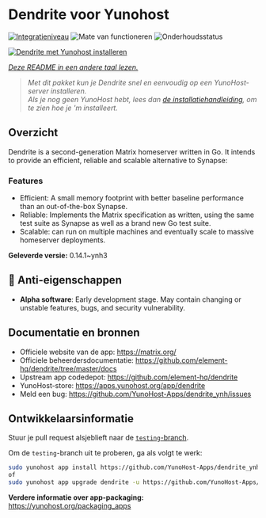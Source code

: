 <!--
NB: Deze README is automatisch gegenereerd door <https://github.com/YunoHost/apps/tree/master/tools/readme_generator>
Hij mag NIET handmatig aangepast worden.
-->

# Dendrite voor Yunohost

[![Integratieniveau](https://apps.yunohost.org/badge/integration/dendrite)](https://ci-apps.yunohost.org/ci/apps/dendrite/)
![Mate van functioneren](https://apps.yunohost.org/badge/state/dendrite)
![Onderhoudsstatus](https://apps.yunohost.org/badge/maintained/dendrite)

[![Dendrite met Yunohost installeren](https://install-app.yunohost.org/install-with-yunohost.svg)](https://install-app.yunohost.org/?app=dendrite)

*[Deze README in een andere taal lezen.](./ALL_README.md)*

> *Met dit pakket kun je Dendrite snel en eenvoudig op een YunoHost-server installeren.*  
> *Als je nog geen YunoHost hebt, lees dan [de installatiehandleiding](https://yunohost.org/install), om te zien hoe je 'm installeert.*

## Overzicht

Dendrite is a second-generation Matrix homeserver written in Go. It intends to provide an efficient, reliable and scalable alternative to Synapse:

### Features

- Efficient: A small memory footprint with better baseline performance than an out-of-the-box Synapse.
- Reliable: Implements the Matrix specification as written, using the same test suite as Synapse as well as a brand new Go test suite.
- Scalable: can run on multiple machines and eventually scale to massive homeserver deployments.


**Geleverde versie:** 0.14.1~ynh3
## :red_circle: Anti-eigenschappen

- **Alpha software**: Early development stage. May contain changing or unstable features, bugs, and security vulnerability.

## Documentatie en bronnen

- Officiele website van de app: <https://matrix.org/>
- Officiele beheerdersdocumentatie: <https://github.com/element-hq/dendrite/tree/master/docs>
- Upstream app codedepot: <https://github.com/element-hq/dendrite>
- YunoHost-store: <https://apps.yunohost.org/app/dendrite>
- Meld een bug: <https://github.com/YunoHost-Apps/dendrite_ynh/issues>

## Ontwikkelaarsinformatie

Stuur je pull request alsjeblieft naar de [`testing`-branch](https://github.com/YunoHost-Apps/dendrite_ynh/tree/testing).

Om de `testing`-branch uit te proberen, ga als volgt te werk:

```bash
sudo yunohost app install https://github.com/YunoHost-Apps/dendrite_ynh/tree/testing --debug
of
sudo yunohost app upgrade dendrite -u https://github.com/YunoHost-Apps/dendrite_ynh/tree/testing --debug
```

**Verdere informatie over app-packaging:** <https://yunohost.org/packaging_apps>
